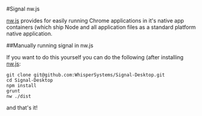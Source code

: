 #Signal nw.js

[nw.js](http://nwjs.io/) provides for easily running Chrome applications
in it's native app containers (which ship Node and all application files
as a standard platform native application.

##Manually running signal in nw.js

If you want to do this yourself you can do the following (after installing
[nw.js](http://nwjs.io/):

```
git clone git@github.com:WhisperSystems/Signal-Desktop.git
cd Signal-Desktop
npm install
grunt
nw ./dist
```

and that's it!
